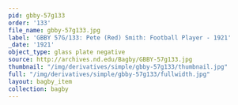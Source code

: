 ```yaml
---
pid: gbby-57g133
order: '133'
file_name: gbby-57g133.jpg
label: 'GBBY 57G/133: Pete (Red) Smith: Football Player - 1921'
_date: '1921'
object_type: glass plate negative
source: http://archives.nd.edu/Bagby/GBBY-57g133.jpg
thumbnail: "/img/derivatives/simple/gbby-57g133/thumbnail.jpg"
full: "/img/derivatives/simple/gbby-57g133/fullwidth.jpg"
layout: bagby_item
collection: bagby
---
```


